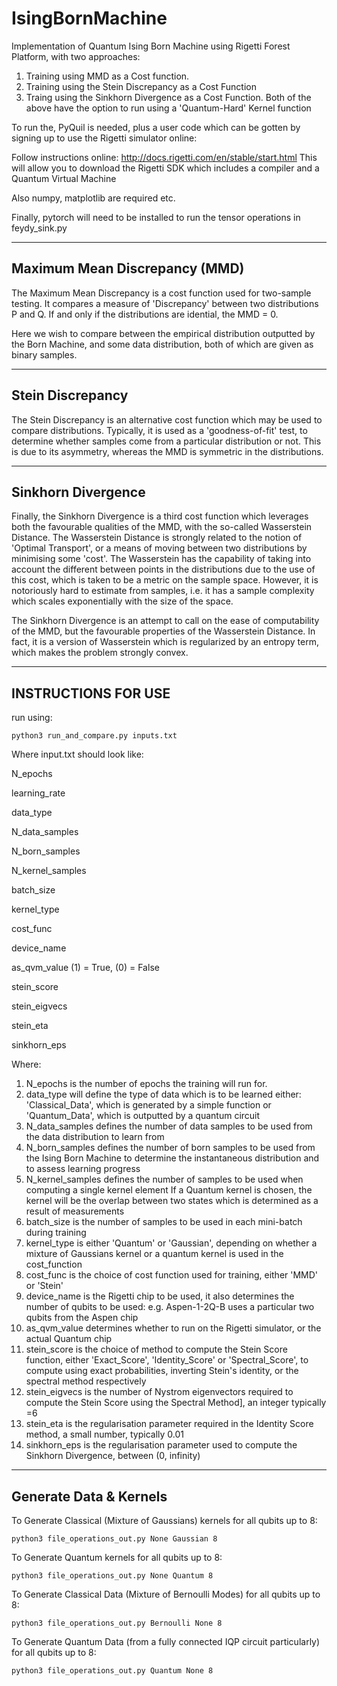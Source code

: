 # IsingBornMachine
Implementation of Quantum Ising Born Machine using Rigetti Forest Platform, with two approaches: 
1. Training using MMD as a Cost function.
2. Training using the Stein Discrepancy as a Cost Function
3. Traing using the Sinkhorn Divergence as a Cost Function.
Both of the above have the option to run using a 'Quantum-Hard' Kernel function

To run the, PyQuil is needed, plus a user code which can be gotten by signing up to use the Rigetti simulator online:

Follow instructions online:
http://docs.rigetti.com/en/stable/start.html
This will allow you to download the Rigetti SDK which includes a compiler and a Quantum Virtual Machine

Also numpy, matplotlib are required etc.

Finally, pytorch will need to be installed to run the tensor operations in feydy_sink.py

---------------------------------------------------------------------------------------------
Maximum Mean Discrepancy (MMD)
----------------------------------------------------------------------------------------------
The Maximum Mean Discrepancy is a cost function used for two-sample testing. It compares a measure
of 'Discrepancy' between two distributions P and Q. If and only if the distributions are idential, 
the MMD = 0.

Here we wish to compare between the empirical distribution outputted by the Born Machine, and 
some data distribution, both of which are given as binary samples.

---------------------------------------------------------------------------------------------
Stein Discrepancy
----------------------------------------------------------------------------------------------
The Stein Discrepancy is an alternative cost function which may be used to compare distributions.
Typically, it is used as a 'goodness-of-fit' test, to determine whether samples come from a 
particular distribution or not. This is due to its asymmetry, whereas the MMD is symmetric in 
the distributions.

---------------------------------------------------------------------------------------------
Sinkhorn Divergence
----------------------------------------------------------------------------------------------

Finally, the Sinkhorn Divergence is a third cost function which leverages both the favourable 
qualities of the MMD, with the so-called Wasserstein Distance. The Wasserstein Distance is 
strongly related to the notion of 'Optimal Transport', or a means of moving between two 
distributions by minimising some 'cost'. The Wasserstein has the capability of taking into 
account the different between points in the distributions due to the use of this cost, which 
is taken to be a metric on the sample space. However, it is notoriously hard to estimate from 
samples, i.e. it has a sample complexity which scales exponentially with the size of the space.

The Sinkhorn Divergence is an attempt to call on the ease of computability of the MMD, but the 
favourable properties of the Wasserstein Distance. In fact, it is a version of Wasserstein which
is regularized by an entropy term, which makes the problem strongly convex. 

---------------------------------------------------------------------------------------------
INSTRUCTIONS FOR USE
---------------------------------------------------------------------------------------------

run using:

```shell
python3 run_and_compare.py inputs.txt
```

Where input.txt should look like:

N_epochs   

learning_rate

data_type

N_data_samples

N_born_samples

N_kernel_samples

batch_size

kernel_type

cost_func

device_name

as_qvm_value (1) = True, (0) = False

stein_score

stein_eigvecs

stein_eta

sinkhorn_eps

Where:

1. N_epochs is the number of epochs the training will run for.
2. data_type will define the type of data which is to be learned either:
  'Classical_Data', which is generated by a simple function or 
  'Quantum_Data', which is outputted by a quantum circuit
3. N_data_samples defines the number of data samples to be used from the data distribution 
                to learn from
4. N_born_samples defines the number of born samples to be used from the Ising Born Machine
              to determine the instantaneous distribution and to assess learning progress
5. N_kernel_samples defines the number of samples to be used when computing a single kernel element
                 If a Quantum kernel is chosen, the kernel will be the overlap between two states
                 which is determined as a result of measurements
6. batch_size is the number of samples to be used in each mini-batch during training
7. kernel_type is either 'Quantum' or 'Gaussian', depending on whether a mixture of Gaussians kernel or a 
               quantum kernel is used in the cost_function         
8. cost_func is the choice of cost function used for training, either 'MMD' or 'Stein'
9. device_name is the Rigetti chip to be used, it also determines the number of qubits to be used:
            e.g. Aspen-1-2Q-B uses a particular two qubits from the Aspen chip
10. as_qvm_value determines whether to run on the Rigetti simulator, or the actual Quantum chip
11. stein_score is the choice of method to compute the Stein Score function, either 'Exact_Score', 'Identity_Score' or           'Spectral_Score', to compute using exact probabilities, inverting Stein's identity, or the spectral method respectively
12. stein_eigvecs is the number of Nystrom eigenvectors required to compute the Stein Score using the Spectral Method], an      integer typically =6
13. stein_eta is the regularisation parameter required in the Identity Score method, a small number, typically 0.01
14. sinkhorn_eps is the regularisation parameter used to compute the Sinkhorn Divergence, between (0, infinity)
--------------------------------------------------------------------------------------------
Generate Data & Kernels
--------------------------------------------------------------------------------------------
To Generate Classical (Mixture of Gaussians) kernels for all qubits up to 8:

```shell
python3 file_operations_out.py None Gaussian 8
```
To Generate Quantum kernels for all qubits up to 8:

```shell
python3 file_operations_out.py None Quantum 8
```
To Generate Classical Data (Mixture of Bernoulli Modes) for all qubits up to 8:

```shell
python3 file_operations_out.py Bernoulli None 8
```

To Generate Quantum Data (from a fully connected IQP circuit particularly) for all qubits up to 8:

```shell
python3 file_operations_out.py Quantum None 8
```
